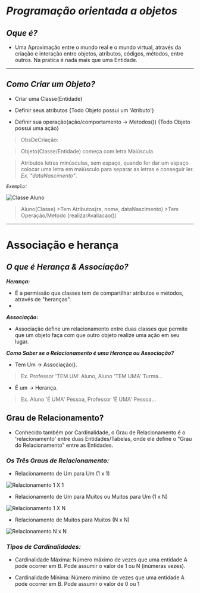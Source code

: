 # **_Programação orientada a objetos_**

## _Oque é?_
 
 * Uma Aproximação entre o mundo real e o mundo virtual, através da criação e interação entre 
   objetos, atributos, códigos, métodos, entre outros. Na pratica é nada mais que uma Entidade.

***

## _Como Criar um Objeto?_
 
 * Criar uma Classe(Entidade)

 * Definir seus atributos {Todo Objeto possui um 'Atributo'}
 
 * Definir sua operação(ação/comportamento -> Metodos()) {Todo Objeto possui uma ação}  
 
 > ObsDeCriação: 
 
 >Objeto(Classe/Entidade) começa com letra Maiúscula 
 
 >Atributos letras minúsculas, sem espaço, quando for dar um espaço colocar uma letra em maiúsculo para separar as letras e conseguir ler. _Ex. "dataNascimento"_.

 _`Exemplo:`_

![Classe Aluno](https://user-images.githubusercontent.com/101998147/176944110-e7788b5b-5a4e-4270-a174-b5b59259f731.png)
> Aluno(Classe) >Tem Atributos(ra, nome, dataNascimento) >Tem Operação/Metodo (realizarAvaliacao())




***



# Associação e herança

## _O que é Herança & Associação?_

_**Herança:**_
 * É a permissão que classes tem de compartilhar atributos e métodos, através de "heranças".
 * 
_**Associação:**_
 * Associação define um relacionamento entre duas classes que permite que um objeto faça com que outro objeto 
   realize uma ação em seu lugar.
  
_**Como Saber se o Relacionamento é uma Herança ou Associação?**_
 
 * Tem Um -> Associação().
 > Ex. Professor 'TEM UM' Aluno, Aluno 'TEM UMA' Turma...
 
 * É um -> Herança. 
 > Ex. Aluno 'É UMA' Pessoa, Professor 'É UMA' Pessoa...

## Grau de Relacionamento?

 * Conhecido também por Cardinalidade, o Grau de Relacionamento é o 'relacionamento' entre duas Entidades/Tabelas, 
   onde ele define o "Grau do Relacionamento" entre as Entidades.

### _Os Três Graus de Relacionamento:_
 
* Relacionamento de Um para Um (1 x 1)

![Relacionamento 1 X 1](https://consultabd.files.wordpress.com/2019/09/img01_1x1.jpg)


* Relacionamento de Um para Muitos ou Muitos para Um (1 x N)

![Relacionamento 1 X N](https://user-images.githubusercontent.com/101998147/176983219-c9f34699-dc1c-4773-9664-4aaa2cf218d6.png)


* Relacionamento de Muitos para Muitos (N x N)

![Relacionamento N x N](https://consultabd.files.wordpress.com/2019/09/img01_nxn.jpg?w=616)

### _Tipos de Cardinalidades:_
 
* Cardinalidade Máxima: Número máximo de vezes que uma entidade A pode ocorrer em B. Pode assumir o valor de 1 ou N 
  (inúmeras vezes).

* Cardinalidade Mínima: Número mínimo de vezes que uma entidade A pode ocorrer em B. Pode assumir o valor de 0 ou 1
